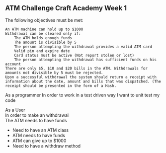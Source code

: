 ## ATM Challenge Craft Academy Week 1

The following objectives must be met:

    An ATM machine can hold up to $1000
    Withdrawal can be cleared only if:
        The ATM holds enough funds
        The amount is divisible by 5
        The person attempting the withdrawal provides a valid ATM card
        Valid pin and expire date
        Card status must be active (Not report stolen or lost)
        The person attempting the withdrawal has sufficient funds on his account
    There are only $5, $10 and $20 bills in the ATM. Withdrawals for amounts not divisible by 5 must be rejected.
    Upon a successful withdrawal the system should return a receipt with information about the date, amount and bills that was dispatched. (The receipt should be presented in the form of a Hash.



As a programmer
In order to work in a test driven way
I want to unit test my code


As a User       
 In order to make an withdrawal      
 The ATM needs to have funds
 * Need to have an ATM class
 * ATM needs to have funds
 * ATM can give up to $1000
 * Need to have a withdraw method
